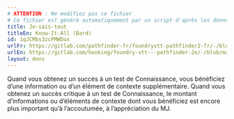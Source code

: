 ```yaml
---
# ATTENTION : Ne modifiez pas ce fichier
# Ce fichier est généré automatiquement par un script d'après les données du module Foundry VTT officiel et de sa traduction
title: Je-sais-tout
titleEn: Know-It-All (Bard)
id: 1qJCMbs3zcPMWDux
urlFr: https://gitlab.com/pathfinder-fr/foundryvtt-pathfinder2-fr/-/blob/master/data/feats/1qJCMbs3zcPMWDux.htm
urlEn: https://gitlab.com/hooking/foundry-vtt---pathfinder-2e/-/blob/master/packs/data/feats.db/know-it-all-bard.json
layout: dons
---
```

Quand vous obtenez un succès à un test de Connaissance, vous bénéficiez d’une information ou d’un élément de contexte supplémentaire. Quand vous obtenez un succès critique à un test de Connaissance, le montant d’informations ou d’éléments de contexte dont vous bénéficiez est encore plus important qu’à l’accoutumée, à l’appréciation du MJ.
